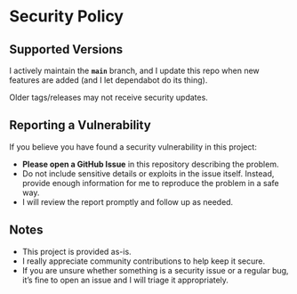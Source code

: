 # Security Policy

## Supported Versions

I actively maintain the **`main`** branch, and I update this repo when new features are added (and I let dependabot do its thing).

Older tags/releases may not receive security updates.

## Reporting a Vulnerability

If you believe you have found a security vulnerability in this project:

- **Please open a GitHub Issue** in this repository describing the problem.
- Do not include sensitive details or exploits in the issue itself. Instead, provide enough information for me to reproduce the problem in a safe way.
- I will review the report promptly and follow up as needed.

## Notes

- This project is provided as-is.
- I really appreciate community contributions to help keep it secure.
- If you are unsure whether something is a security issue or a regular bug, it’s fine to open an issue and I will triage it appropriately.
